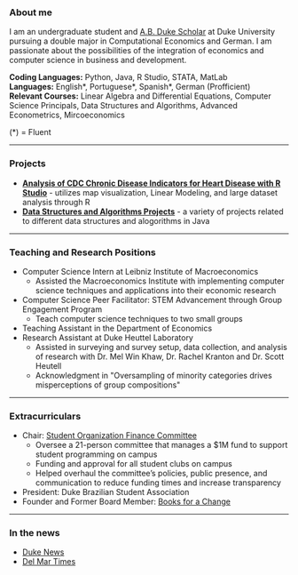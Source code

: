 
### About me

I am an undergraduate student and [A.B. Duke Scholar](https://ousf.duke.edu/merit-scholarships/ab-duke-scholars-program/) at Duke University pursuing a double major in Computational Economics and German. I am passionate about the possibilities of the integration of economics and computer science in business and development.

**Coding Languages:** Python, Java, R Studio, STATA, MatLab
<br>**Languages:** English*, Portuguese*, Spanish*, German (Profficient)
<br> **Relevant Courses:** Linear Algebra and Differential Equations, Computer Science Principals, Data Structures and Algorithms, Advanced Econometrics, Mircoeconomics

(*) = Fluent
_________________

### Projects

- **[Analysis of CDC Chronic Disease Indicators for Heart Disease with R Studio](https://github.com/beadeoliveira/beadeoliveira/files/8699379/document__1_.1.pdf)** - utilizes map visualization, Linear Modeling, and large dataset analysis through R
- **[Data Structures and Algorithms Projects](https://github.com/beadeoliveira/beadeoliveira/files/8699576/Data.Structures.and.Algorithms.Projects.pdf)** - a variety of projects related to different data structures and alogorithms in Java

_________________

### Teaching and Research Positions

- Computer Science Intern at Leibniz Institute of Macroeconomics
  - Assisted the Macroeconomics Institute with implementing computer science techniques and applications into their economic research
- Computer Science Peer Facilitator: STEM Advancement through Group Engagement Program
  - Teach computer science techniques to two small groups
- Teaching Assistant in the Department of Economics
- Research Assistant at Duke Heuttel Laboratory
  - Assisted in surveying and survey setup, data collection, and analysis of research with Dr. Mel Win Khaw, Dr. Rachel Kranton and Dr. Scott Heutell
  - Acknowledgment in "Oversampling of minority categories drives misperceptions of group compositions"

_________________

### Extracurriculars

- Chair: [Student Organization Finance Committee](https://sofc.notion.site/sofcHub-8ba16edbcf924a90b309f7e3160cbe58)
  - Oversee a 21-person committee that manages a $1M fund to support student programming on campus
  - Funding and approval for all student clubs on campus
  - Helped overhaul the committee’s policies, public presence, and communication  to reduce funding times and increase transparency
- President: Duke Brazilian Student Association 
- Founder and Former Board Member: [Books for a Change](https://www.booksforachange.org/)

_________________

### In the news

- [Duke News](https://today.duke.edu/2020/06/11-incoming-students-awarded-ab-duke-scholarships)
- [Del Mar Times](https://www.delmartimes.net/news/sd-cm-nc-booksforachange-20170718-htmlstory.html)
